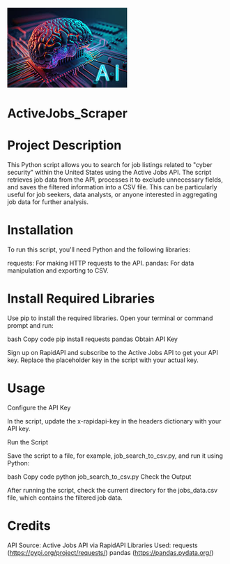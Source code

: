 ![ai](ai.jpg)

# ActiveJobs_Scraper

#  Project Description
This Python script allows you to search for job listings related to "cyber security" within the United States using the Active Jobs API. The script retrieves job data from the API, processes it to exclude unnecessary fields, and saves the filtered information into a CSV file. This can be particularly useful for job seekers, data analysts, or anyone interested in aggregating job data for further analysis.

# Installation
To run this script, you'll need Python and the following libraries:

requests: For making HTTP requests to the API.
pandas: For data manipulation and exporting to CSV.

# Install Required Libraries

Use pip to install the required libraries. Open your terminal or command prompt and run:

bash
Copy code
pip install requests pandas
Obtain API Key

Sign up on RapidAPI and subscribe to the Active Jobs API to get your API key. Replace the placeholder key in the script with your actual key.

# Usage
Configure the API Key

In the script, update the x-rapidapi-key in the headers dictionary with your API key.

Run the Script

Save the script to a file, for example, job_search_to_csv.py, and run it using Python:

bash
Copy code
python job_search_to_csv.py
Check the Output

After running the script, check the current directory for the jobs_data.csv file, which contains the filtered job data.

# Credits
API Source: Active Jobs API via RapidAPI
Libraries Used:
requests (https://pypi.org/project/requests/)
pandas (https://pandas.pydata.org/)
